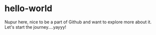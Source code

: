 # hello-world

Nupur here, nice to be a part of Github and want to explore more about it.
Let's start the journey....yayyy!
